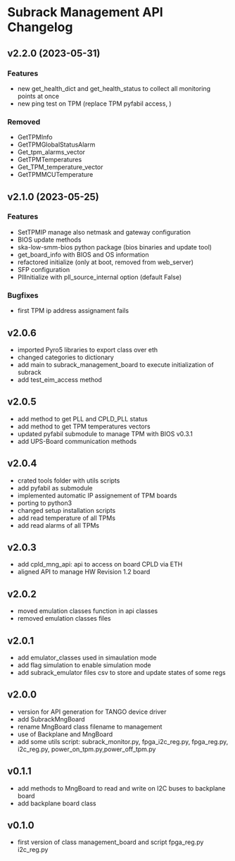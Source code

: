 # Subrack Management API Changelog

## v2.2.0 (2023-05-31)

### Features
 - new get_health_dict and get_health_status to collect all monitoring points at once
 - new ping test on TPM (replace TPM pyfabil access, )

### Removed
 - GetTPMInfo
 - GetTPMGlobalStatusAlarm
 - Get_tpm_alarms_vector
 - GetTPMTemperatures
 - Get_TPM_temperature_vector
 - GetTPMMCUTemperature

## v2.1.0 (2023-05-25)

### Features
 - SetTPMIP manage also netmask and gateway configuration
 - BIOS update methods
 - ska-low-smm-bios python package (bios binaries and update tool)
 - get_board_info with BIOS and OS information
 - refactored initialize (only at boot, removed from web_server)
 - SFP configuration
 - PllInitialize with pll_source_internal option (default False)

### Bugfixes
 - first TPM ip address assignament fails

## v2.0.6
 - imported Pyro5 libraries to export class over eth
 - changed categories to dictionary  
 - add main to subrack_management_board to execute initialization of subrack
 - add test_eim_access method

## v2.0.5
 - add method to get PLL and CPLD_PLL status
 - add method to get TPM temperatures vectors
 - updated pyfabil submodule to manage TPM with BIOS v0.3.1
 - add UPS-Board communication methods

## v2.0.4
 - crated tools folder with utils scripts
 - add pyfabil as submodule
 - implemented automatic IP assignement of TPM boards
 - porting to python3
 - changed setup installation scripts
 - add read temperature of all TPMs
 - add read alarms of all TPMs

## v2.0.3
 - add cpld_mng_api: api to access on board CPLD via ETH
 - aligned API to manage HW Revision 1.2 board

## v2.0.2
 - moved emulation classes function in api classes
 - removed emulation classes files

## v2.0.1
 - add emulator_classes used in simaulation mode
 - add flag simulation to enable simulation mode
 - add subrack_emulator files csv to store and update states of some regs
## v2.0.0
 - version for API generation for TANGO device driver
 - add SubrackMngBoard
 - rename MngBoard class filename to management
 - use of Backplane and MngBoard
 - add some utils script: subrack_monitor.py, fpga_i2c_reg.py, fpga_reg.py, i2c_reg.py, power_on_tpm.py,power_off_tpm.py 

## v0.1.1
 - add methods to MngBoard to read and write on I2C buses to backplane board
 - add backplane board class

## v0.1.0
 - first version of class management_board and script fpga_reg.py i2c_reg.py